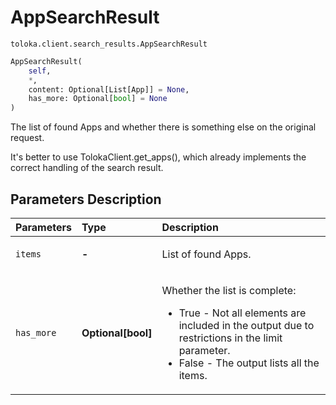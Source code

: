 # AppSearchResult
`toloka.client.search_results.AppSearchResult`

```python
AppSearchResult(
    self,
    *,
    content: Optional[List[App]] = None,
    has_more: Optional[bool] = None
)
```

The list of found Apps and whether there is something else on the original request.


It's better to use TolokaClient.get_apps(),
which already implements the correct handling of the search result.

## Parameters Description

| Parameters | Type | Description |
| :----------| :----| :-----------|
`items`|**-**|<p>List of found Apps.</p>
`has_more`|**Optional\[bool\]**|<p>Whether the list is complete:<ul><li>True - Not all elements are included in the output due to restrictions in the limit parameter.</li><li>False - The output lists all the items.</li></ul></p>
